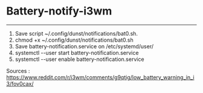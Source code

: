 # Battery-notify-i3wm
_____________________________
  1.  Save script ~/.config/dunst/notifications/bat0.sh.
  2.  chmod +x ~/.config/dunst/notifications/bat0.sh
  3.  Save battery-notification.service on /etc/systemd/user/
  4.  systemctl --user start battery-notification.service
  5.  systemctl --user enable battery-notification.service

Sources : https://www.reddit.com/r/i3wm/comments/g9qtig/low_battery_warning_in_i3/fov0cax/
